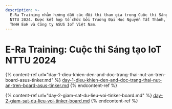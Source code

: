 ```yaml
---
description: >-
  E-Ra Training nhằm hướng dẫn các đội thi tham gia trong Cuộc thi Sáng tạo IoT
  NTTU 2024. Được kết hợp tổ chức bởi Trường Đại Học Nguyễn Tất Thành, Công ty
  TNHH EoH và Công ty ASUS IoT Việt Nam.
---
```


# E-Ra Training: Cuộc thi Sáng tạo IoT NTTU 2024

{% content-ref url="day-1-dieu-khien-den-and-doc-trang-thai-nut-an-tren-board-asus-tinker.md" %}
[day-1-dieu-khien-den-and-doc-trang-thai-nut-an-tren-board-asus-tinker.md](day-1-dieu-khien-den-and-doc-trang-thai-nut-an-tren-board-asus-tinker.md)
{% endcontent-ref %}

{% content-ref url="day-2-giam-sat-du-lieu-voi-tinker-board.md" %}
[day-2-giam-sat-du-lieu-voi-tinker-board.md](day-2-giam-sat-du-lieu-voi-tinker-board.md)
{% endcontent-ref %}
